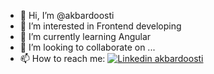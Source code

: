 - 👋 Hi, I’m @akbardoosti
- 👀 I’m interested in Frontend developing
- 🌱 I’m currently learning Angular
- 💞️ I’m looking to collaborate on ...
- 📫 How to reach me: [![Linkedin akbardoosti](https://img.shields.io/badge/LinkedIn-0077B5?style=for-the-badge&logo=linkedin&logoColor=white)](https://www.linkedin.com/in/akbar-doosti/) 


<!---
akbardoosti/akbardoosti is a ✨ special ✨ repository because its `README.md` (this file) appears on your GitHub profile.
You can click the Preview link to take a look at your changes.
--->
